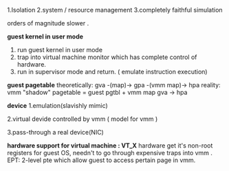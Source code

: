 1.Isolation 
2.system / resource management 
3.completely faithful simulation

orders of magnitude slower .

**guest kernel in user mode**
1. run guest kernel in user mode
2. trap into virtual machine monitor which has complete control of hardware.
3. run in supervisor mode and return. ( emulate instruction execution)

**guest pagetable**
theoretically: gva -(map)-> gpa -(vmm map)-> hpa
reality:
vmm "shadow" pagetable = guest pgtbl + vmm map
gva -> hpa

**device**
1.emulation(slavishly mimic)

2.virtual devide controlled by vmm ( model for vmm )

3.pass-through a real device(NIC)

**hardware support for virtual machine : VT_X**
hardware get it's non-root registers for guest OS, needn't to go through expensive traps into vmm .
EPT: 2-level pte which allow guest to access pertain page in vmm.